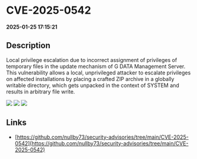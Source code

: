 # CVE-2025-0542

**2025-01-25 17:15:21**

## Description
Local privilege escalation due to incorrect assignment of privileges of temporary files in the update mechanism of G DATA Management Server. This vulnerability allows a local, unprivileged attacker to escalate privileges on affected installations by placing a crafted ZIP archive in a globally writable directory, which gets unpacked in the context of SYSTEM and results in arbitrary file write.

![](https://img.shields.io/static/v1?label=Score&message=7.3&color=red)
![](https://img.shields.io/static/v1?label=Severity&message=HIGH&color=red)
![](https://img.shields.io/static/v1?label=CWE&message=Traversal&color=green)

## Links
- [https://github.com/nullby73/security-advisories/tree/main/CVE-2025-0542](https://github.com/nullby73/security-advisories/tree/main/CVE-2025-0542)
